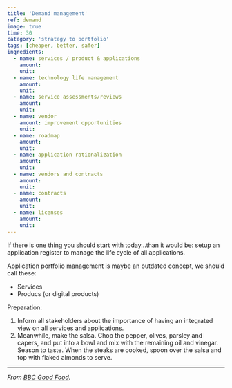 ```yaml
---
title: 'Demand management'
ref: demand
image: true
time: 30
category: 'strategy to portfolio'
tags: [cheaper, better, safer]
ingredients:
  - name: services / product & applications
    amount: 
    unit: 
  - name: technology life management
    amount: 
    unit: 
  - name: service assessments/reviews
    amount: 
    unit: 
  - name: vendor
    amount: improvement opportunities
    unit:
  - name: roadmap
    amount: 
    unit:
  - name: application rationalization
    amount: 
    unit: 
  - name: vendors and contracts
    amount: 
    unit: 
  - name: contracts
    amount: 
    unit: 
  - name: licenses
    amount: 
    unit: 
---
```


If there is one thing you should start with today...than it would be: setup an application register to manage the life cycle of all applications. 

Application portfolio management is maybe an outdated concept, we should call these:
- Services
- Producs (or digital products)

Preparation:
1. Inform all stakeholders about the importance of having an integrated view on all services and applications. 
2. Meanwhile, make the salsa. Chop the pepper, olives, parsley and capers, and put into a bowl and mix with the remaining oil and vinegar. Season to taste. When the steaks are cooked, spoon over the salsa and top with flaked almonds to serve.

---

_From [BBC Good Food](https://www.bbcgoodfood.com/recipes/cauliflower-steaks-roasted-red-pepper-olive-salsa)._

